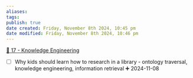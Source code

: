 ```yaml
---
aliases: 
tags: 
publish: true
date created: Friday, November 8th 2024, 10:45 pm
date modified: Friday, November 8th 2024, 10:46 pm
---
```


[📁 17 - Knowledge Engineering](../📁%2017%20-%20Knowledge%20Engineering/📁%2017%20-%20Knowledge%20Engineering.md)

- [ ] Why kids should learn how to research in a library - ontology traversal, knowledge engineering, information retrieval ➕ 2024-11-08